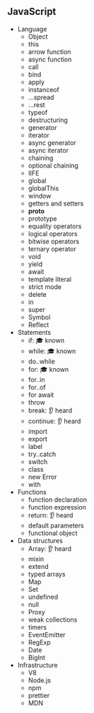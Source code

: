 ## JavaScript

- Language
  - Object
  - this
  - arrow function
  - async function
  - call
  - bind
  - apply
  - instanceof
  - ...spread
  - ...rest
  - typeof
  - destructuring
  - generator
  - iterator
  - async generator
  - async iterator
  - chaining
  - optional chaining
  - IIFE
  - global
  - globalThis
  - window
  - getters and setters
  - __proto__
  - prototype
  - equality operators
  - logical operators
  - bitwise operators
  - ternary operator
  - void
  - yield
  - await
  - template literal
  - strict mode
  - delete
  - in
  - super
  - Symbol
  - Reflect
- Statements
  - if: 🎓 known
  - while: 🎓 known
  - do..while
  - for: 🎓 known
  - for..in
  - for..of
  - for await
  - throw
  - break: 👂 heard 
  - continue: 👂 heard 
  - import
  - export
  - label
  - try..catch
  - switch
  - class
  - new Error
  - with
- Functions
  - function declaration
  - function expression
  - return: 👂 heard 
  - default parameters
  - functional object
- Data structures
  - Array: 👂 heard 
  - mixin
  - extend
  - typed arrays
  - Map
  - Set
  - undefined
  - null
  - Proxy
  - weak collections
  - timers
  - EventEmitter
  - RegExp
  - Date
  - BigInt
- Infrastructure
  - V8
  - Node.js
  - npm
  - prettier
  - MDN
